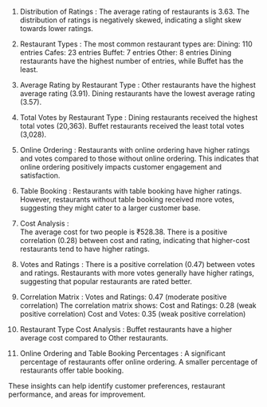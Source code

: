 1. Distribution of Ratings : 
The average rating of restaurants is 3.63.
The distribution of ratings is negatively skewed, indicating a slight skew towards lower ratings.

2. Restaurant Types : 
The most common restaurant types are:
Dining: 110 entries
Cafes: 23 entries
Buffet: 7 entries
Other: 8 entries
Dining restaurants have the highest number of entries, while Buffet has the least.

3. Average Rating by Restaurant Type :
Other restaurants have the highest average rating (3.91).
Dining restaurants have the lowest average rating (3.57).

4. Total Votes by Restaurant Type :
Dining restaurants received the highest total votes (20,363).
Buffet restaurants received the least total votes (3,028).

5. Online Ordering :
Restaurants with online ordering have higher ratings and votes compared to those without online ordering.
This indicates that online ordering positively impacts customer engagement and satisfaction.

6. Table Booking : 
Restaurants with table booking have higher ratings.
However, restaurants without table booking received more votes, suggesting they might cater to a larger customer base.

7. Cost Analysis :   
The average cost for two people is ₹528.38.
There is a positive correlation (0.28) between cost and rating, indicating that higher-cost restaurants tend to have higher ratings.

8. Votes and Ratings : 
There is a positive correlation (0.47) between votes and ratings.
Restaurants with more votes generally have higher ratings, suggesting that popular restaurants are rated better.

9. Correlation Matrix : 
Votes and Ratings: 0.47 (moderate positive correlation)
The correlation matrix shows:
Cost and Ratings: 0.28 (weak positive correlation)
Cost and Votes: 0.35 (weak positive correlation)

10. Restaurant Type Cost Analysis : 
Buffet restaurants have a higher average cost compared to Other restaurants.

11. Online Ordering and Table Booking Percentages : 
A significant percentage of restaurants offer online ordering.
A smaller percentage of restaurants offer table booking.

These insights can help identify customer preferences, restaurant performance, and areas for improvement.

